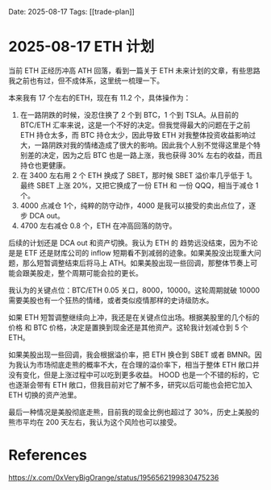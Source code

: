 Date: 2025-08-17
Tags: [[trade-plan]]

# 2025-08-17 ETH 计划

当前 ETH 正经历冲高 ATH 回落，看到一篇关于 ETH 未来计划的文章，有些思路我之前也有过，但不成体系，这里统一梳理一下。

本来我有 17 个左右的ETH，现在有 11.2 个，具体操作为：
1. 在一路阴跌的时候，没忍住换了 2 个到 BTC，1 个到 TSLA。从目前的 BTC/ETH 汇率来说，这是一个不好的决定。但我觉得最大的问题在于之前 ETH 持仓太多，而 BTC 持仓太少，因此导致 ETH 对我整体投资收益影响过大，一路阴跌对我的情绪造成了很大的影响。因此我个人别不觉得这里是个特别差的决定，因为之后 BTC 也是一路上涨，我也获得 30% 左右的收益，而且持仓也更健康。
2. 在 3400 左右用 2 个 ETH 换成了 SBET，那时候 SBET 溢价率几乎低于 1。最终 SBET 上涨 20%，又把它换成了一份 ETH 和 一份 QQQ，相当于减仓 1 个。
3. 4000 点减仓 1个，纯粹的防守动作，4000 是我可以接受的卖出点位了，逐步 DCA out。
4. 4700 左右减仓 0.8 个，ETH 在冲高回落的防守。


后续的计划还是 DCA out 和资产切换。我认为 ETH 的 趋势远没结束，因为不论是是 ETF 还是财库公司的 inflow 短期看不到减弱的迹象。如果美股没出现重大问题，那么短暂调整结束后将马上 ATH。如果美股出现一些回调，那整体节奏上可能会跟美股走，整个周期可能会拉的更长。

我认为的关键点位：BTC/ETH 0.05 关口，8000，10000。这轮周期就破 10000 需要美股也有一个狂热的情绪，或者类似疫情那样的史诗级防水。

如果 ETH 短暂调整继续向上冲，我还是在关键点位出场。根据美股里的几个标的价格 和 BTC 价格，决定是置换到现金还是其他资产。这轮我计划减仓到 5 个 ETH。

如果美股出现一些回调，我会根据溢价率，把 ETH 换仓到 SBET 或者 BMNR。因为我认为市场彻底走熊的概率不大，在合理的溢价率下，相当于整体 ETH 敞口并没有变化，但是上涨过程中可以吃到更多收益。
HOOD 也是一个不错的标的，它也逐渐会带有 ETH 敞口，但我目前对它了解不多，研究以后可能也会把它加入 ETH 切换的资产池里。

最后一种情况是美股彻底走熊，目前我的现金比例也超过了 30%，历史上美股的熊市平均在 200 天左右，我认为这个风险也可以接受。
# References
https://x.com/0xVeryBigOrange/status/1956562199830475236